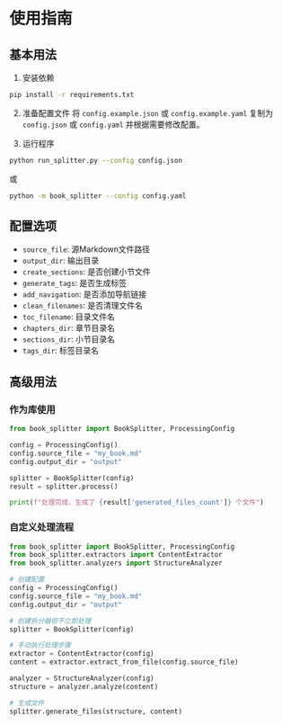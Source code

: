 # 使用指南

## 基本用法

1. 安装依赖
```bash
pip install -r requirements.txt
```

2. 准备配置文件
将 `config.example.json` 或 `config.example.yaml` 复制为 `config.json` 或 `config.yaml` 并根据需要修改配置。

3. 运行程序
```bash
python run_splitter.py --config config.json
```
或
```bash
python -m book_splitter --config config.yaml
```

## 配置选项

- `source_file`: 源Markdown文件路径
- `output_dir`: 输出目录
- `create_sections`: 是否创建小节文件
- `generate_tags`: 是否生成标签
- `add_navigation`: 是否添加导航链接
- `clean_filenames`: 是否清理文件名
- `toc_filename`: 目录文件名
- `chapters_dir`: 章节目录名
- `sections_dir`: 小节目录名
- `tags_dir`: 标签目录名

## 高级用法

### 作为库使用

```python
from book_splitter import BookSplitter, ProcessingConfig

config = ProcessingConfig()
config.source_file = "my_book.md"
config.output_dir = "output"

splitter = BookSplitter(config)
result = splitter.process()

print(f"处理完成，生成了 {result['generated_files_count']} 个文件")
```

### 自定义处理流程

```python
from book_splitter import BookSplitter, ProcessingConfig
from book_splitter.extractors import ContentExtractor
from book_splitter.analyzers import StructureAnalyzer

# 创建配置
config = ProcessingConfig()
config.source_file = "my_book.md"
config.output_dir = "output"

# 创建拆分器但不立即处理
splitter = BookSplitter(config)

# 手动执行处理步骤
extractor = ContentExtractor(config)
content = extractor.extract_from_file(config.source_file)

analyzer = StructureAnalyzer(config)
structure = analyzer.analyze(content)

# 生成文件
splitter.generate_files(structure, content)
```

